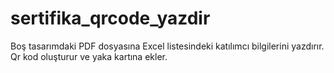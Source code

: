 # sertifika_qrcode_yazdir
Boş tasarımdaki PDF dosyasına Excel listesindeki katılımcı bilgilerini yazdırır. Qr kod oluşturur ve yaka kartına ekler. 
